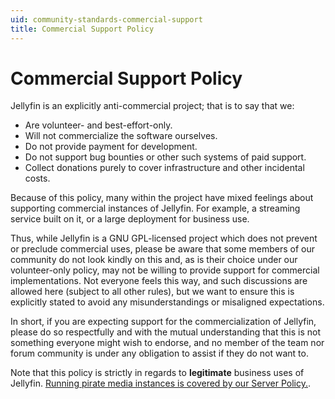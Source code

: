 ```yaml
---
uid: community-standards-commercial-support
title: Commercial Support Policy
---
```


# Commercial Support Policy

Jellyfin is an explicitly anti-commercial project; that is to say that we:

- Are volunteer- and best-effort-only.
- Will not commercialize the software ourselves.
- Do not provide payment for development.
- Do not support bug bounties or other such systems of paid support.
- Collect donations purely to cover infrastructure and other incidental costs.

Because of this policy, many within the project have mixed feelings about supporting commercial instances of Jellyfin. For example, a streaming service built on it, or a large deployment for business use.

Thus, while Jellyfin is a GNU GPL-licensed project which does not prevent or preclude commercial uses, please be aware that some members of our community do not look kindly on this and, as is their choice under our volunteer-only policy, may not be willing to provide support for commercial implementations. Not everyone feels this way, and such discussions are allowed here (subject to all other rules), but we want to ensure this is explicitly stated to avoid any misunderstandings or misaligned expectations.

In short, if you are expecting support for the commercialization of Jellyfin, please do so respectfully and with the mutual understanding that this is not something everyone might wish to endorse, and no member of the team nor forum community is under any obligation to assist if they do not want to.

Note that this policy is strictly in regards to **legitimate** business uses of Jellyfin. [Running pirate media instances is covered by our Server Policy.](/docs/general/community-standards/servers).
